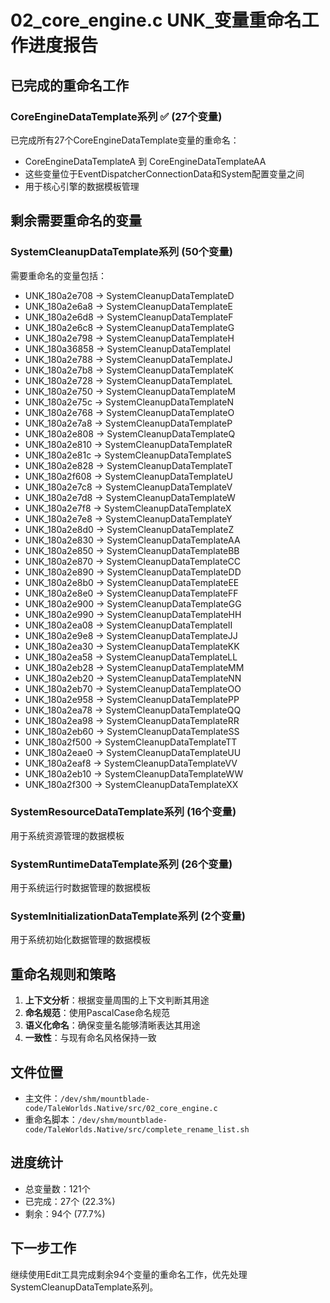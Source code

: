 # 02_core_engine.c UNK_变量重命名工作进度报告

## 已完成的重命名工作

### CoreEngineDataTemplate系列 ✅ (27个变量)
已完成所有27个CoreEngineDataTemplate变量的重命名：
- CoreEngineDataTemplateA 到 CoreEngineDataTemplateAA
- 这些变量位于EventDispatcherConnectionData和System配置变量之间
- 用于核心引擎的数据模板管理

## 剩余需要重命名的变量

### SystemCleanupDataTemplate系列 (50个变量)
需要重命名的变量包括：
- UNK_180a2e708 → SystemCleanupDataTemplateD
- UNK_180a2e6a8 → SystemCleanupDataTemplateE
- UNK_180a2e6d8 → SystemCleanupDataTemplateF
- UNK_180a2e6c8 → SystemCleanupDataTemplateG
- UNK_180a2e798 → SystemCleanupDataTemplateH
- UNK_180a36858 → SystemCleanupDataTemplateI
- UNK_180a2e788 → SystemCleanupDataTemplateJ
- UNK_180a2e7b8 → SystemCleanupDataTemplateK
- UNK_180a2e728 → SystemCleanupDataTemplateL
- UNK_180a2e750 → SystemCleanupDataTemplateM
- UNK_180a2e75c → SystemCleanupDataTemplateN
- UNK_180a2e768 → SystemCleanupDataTemplateO
- UNK_180a2e7a8 → SystemCleanupDataTemplateP
- UNK_180a2e808 → SystemCleanupDataTemplateQ
- UNK_180a2e810 → SystemCleanupDataTemplateR
- UNK_180a2e81c → SystemCleanupDataTemplateS
- UNK_180a2e828 → SystemCleanupDataTemplateT
- UNK_180a2f608 → SystemCleanupDataTemplateU
- UNK_180a2e7c8 → SystemCleanupDataTemplateV
- UNK_180a2e7d8 → SystemCleanupDataTemplateW
- UNK_180a2e7f8 → SystemCleanupDataTemplateX
- UNK_180a2e7e8 → SystemCleanupDataTemplateY
- UNK_180a2e8d0 → SystemCleanupDataTemplateZ
- UNK_180a2e830 → SystemCleanupDataTemplateAA
- UNK_180a2e850 → SystemCleanupDataTemplateBB
- UNK_180a2e870 → SystemCleanupDataTemplateCC
- UNK_180a2e890 → SystemCleanupDataTemplateDD
- UNK_180a2e8b0 → SystemCleanupDataTemplateEE
- UNK_180a2e8e0 → SystemCleanupDataTemplateFF
- UNK_180a2e900 → SystemCleanupDataTemplateGG
- UNK_180a2e990 → SystemCleanupDataTemplateHH
- UNK_180a2ea08 → SystemCleanupDataTemplateII
- UNK_180a2e9e8 → SystemCleanupDataTemplateJJ
- UNK_180a2ea30 → SystemCleanupDataTemplateKK
- UNK_180a2ea58 → SystemCleanupDataTemplateLL
- UNK_180a2eb28 → SystemCleanupDataTemplateMM
- UNK_180a2eb20 → SystemCleanupDataTemplateNN
- UNK_180a2eb70 → SystemCleanupDataTemplateOO
- UNK_180a2e958 → SystemCleanupDataTemplatePP
- UNK_180a2ea78 → SystemCleanupDataTemplateQQ
- UNK_180a2ea98 → SystemCleanupDataTemplateRR
- UNK_180a2eb60 → SystemCleanupDataTemplateSS
- UNK_180a2f500 → SystemCleanupDataTemplateTT
- UNK_180a2eae0 → SystemCleanupDataTemplateUU
- UNK_180a2eaf8 → SystemCleanupDataTemplateVV
- UNK_180a2eb10 → SystemCleanupDataTemplateWW
- UNK_180a2f300 → SystemCleanupDataTemplateXX

### SystemResourceDataTemplate系列 (16个变量)
用于系统资源管理的数据模板

### SystemRuntimeDataTemplate系列 (26个变量)
用于系统运行时数据管理的数据模板

### SystemInitializationDataTemplate系列 (2个变量)
用于系统初始化数据管理的数据模板

## 重命名规则和策略

1. **上下文分析**：根据变量周围的上下文判断其用途
2. **命名规范**：使用PascalCase命名规范
3. **语义化命名**：确保变量名能够清晰表达其用途
4. **一致性**：与现有命名风格保持一致

## 文件位置
- 主文件：`/dev/shm/mountblade-code/TaleWorlds.Native/src/02_core_engine.c`
- 重命名脚本：`/dev/shm/mountblade-code/TaleWorlds.Native/src/complete_rename_list.sh`

## 进度统计
- 总变量数：121个
- 已完成：27个 (22.3%)
- 剩余：94个 (77.7%)

## 下一步工作
继续使用Edit工具完成剩余94个变量的重命名工作，优先处理SystemCleanupDataTemplate系列。